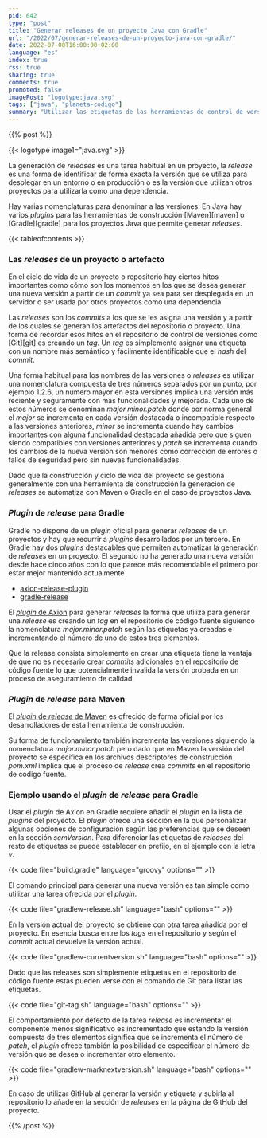 ```yaml
---
pid: 642
type: "post"
title: "Generar releases de un proyecto Java con Gradle"
url: "/2022/07/generar-releases-de-un-proyecto-java-con-gradle/"
date: 2022-07-08T16:00:00+02:00
language: "es"
index: true
rss: true
sharing: true
comments: true
promoted: false
imagePost: "logotype:java.svg"
tags: ["java", "planeta-codigo"]
summary: "Utilizar las etiquetas de las herramientas de control de versiones permite conservar ciertos hitos o _commits_ importantes para consultarlos en el futuro. Generar una versión de un proyecto suele implicar generar una etiqueta en la herramienta de control de versiones. Dado que la generación de nuevas versiones es parte del ciclo de vida de un proyecto hay _plugins_ tanto para Maven como para Gradle que ofrecen como funcionalidad automatizar esta proceso."
---
```


{{% post %}}

{{< logotype image1="java.svg" >}}

La generación de _releases_ es una tarea habitual en un proyecto, la _release_ es una forma de identificar de forma exacta la versión que se utiliza para desplegar en un entorno o en producción o es la versión que utilizan otros proyectos para utilizarla como una dependencia.

Hay varias nomenclaturas para denominar a las versiones. En Java hay varios _plugins_ para las herramientas de construcción [Maven][maven] o [Gradle][gradle] para los proyectos Java que permite generar _releases_.

{{< tableofcontents >}}

### Las _releases_ de un proyecto o artefacto

En el ciclo de vida de un proyecto o repositorio hay ciertos hitos importantes como cómo son los momentos en los que se desea generar una nueva versión a partir de un _commit_ ya sea para ser desplegada en un servidor o ser usada por otros proyectos como una dependencia.

Las _releases_ son los _commits_ a los que se les asigna una versión y a partir de los cuales se generan los artefactos del repositorio o proyecto. Una forma de recordar esos hitos en el repositorio de control de versiones como [Git][git] es creando un _tag_. Un _tag_ es simplemente asignar una etiqueta con un nombre más semántico y fácilmente identificable que el _hash_ del _commit_.

Una forma habitual para los nombres de las versiones o _releases_ es utilizar una nomenclatura compuesta de tres números separados por un punto, por ejemplo 1.2.6, un número mayor en esta versiones implica una versión más reciente y seguramente con más funcionalidades y mejorada. Cada uno de estos números se denominan _major.minor.patch_ donde por norma general el _major_ se incrementa en cada versión destacada o incompatible respecto a las versiones anteriores, _minor_ se incrementa cuando hay cambios importantes con alguna funcionalidad destacada añadida pero que siguen siendo compatibles con versiones anteriores y *patch* se incrementa cuando los cambios de la nueva versión son menores como corrección de errores o fallos de seguridad pero sin nuevas funcionalidades.

Dado que la construcción y ciclo de vida del proyecto se gestiona generalmente con una herramienta de construcción la generación de _releases_ se automatiza con Maven o Gradle en el caso de proyectos Java.

### _Plugin_ de _release_ para Gradle

Gradle no dispone de un _plugin_ oficial para generar _releases_ de un proyectos y hay que recurrir a _plugins_ desarrollados por un tercero. En Gradle hay dos _plugins_ destacables que permiten automatizar la generación de _releases_ en un proyecto. El segundo no ha generado una nueva versión desde hace cinco años con lo que parece más recomendable el primero por estar mejor mantenido actualmente

* [axion-release-plugin](https://axion-release-plugin.readthedocs.io/en/latest/)
* [gradle-release](https://github.com/researchgate/gradle-release)

El [_plugin_ de Axion](https://axion-release-plugin.readthedocs.io/en/latest/) para generar _releases_ la forma que utiliza para generar una _release_ es creando un _tag_ en el repositorio de código fuente siguiendo la nomenclatura _major.minor.patch_ según las etiquetas ya creadas e incrementando el número de uno de estos tres elementos.

Que la release consista simplemente en crear una etiqueta tiene la ventaja de que no es necesario crear _commits_ adicionales en el repositorio de código fuente lo que potencialmente invalida la versión probada en un proceso de aseguramiento de calidad.

### _Plugin_ de _release_ para Maven

El [_plugin_ de _release_ de Maven](https://github.com/researchgate/gradle-release) es ofrecido de forma oficial por los desarrolladores de esta herramienta de construcción.

Su forma de funcionamiento también incrementa las versiones siguiendo la nomenclatura _major.minor.patch_ pero dado que en Maven la versión del proyecto se especifica en los archivos descriptores de construcción _pom.xml_ implica que el proceso de _release_ crea _commits_ en el repositorio de código fuente.

### Ejemplo usando el _plugin_ de _release_ para Gradle

Usar el _plugin_ de Axion en Gradle requiere añadir el _plugin_ en la lista de _plugins_ del proyecto. El _plugin_ ofrece una sección en la que personalizar algunas opciones de configuración según las preferencias que se deseen en la sección _scmVersion_. Para diferenciar las etiquetas de _releases_ del resto de etiquetas se puede establecer en prefijo, en el ejemplo con la letra _v_.

{{< code file="build.gradle" language="groovy" options="" >}}

El comando principal para generar una nueva versión es tan simple como utilizar una tarea ofrecida por el _plugin_.

{{< code file="gradlew-release.sh" language="bash" options="" >}}

En la versión actual del proyecto se obtiene con otra tarea añadida por el proyecto. En esencia busca entre los _tags_ en el repositorio y según el _commit_ actual devuelve la versión actual.

{{< code file="gradlew-currentversion.sh" language="bash" options="" >}}

Dado que las releases son simplemente etiquetas en el repositorio de código fuente estas pueden verse con el comando de Git para listar las etiquetas.

{{< code file="git-tag.sh" language="bash" options="" >}}

El comportamiento por defecto de la tarea _release_ es incrementar el componente menos significativo es incrementado que estando la versión compuesta de tres elementos significa que se incrementa el número de _patch_, el _plugin_ ofrece también la posibilidad de especificar el número de versión que se desea o incrementar otro elemento.

{{< code file="gradlew-marknextversion.sh" language="bash" options="" >}}

En caso de utilizar GitHub al generar la versión y etiqueta y subirla al repositorio lo añade en la sección de _releases_ en la página de GitHub del proyecto.

{{% /post %}}
